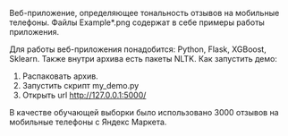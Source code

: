 Веб-приложение, определяющее тональность отзывов на мобильные телефоны.
Файлы Example*.png содержат в себе примеры работы приложения.

Для работы веб-приложения понадобится: Python, Flask, XGBoost, Sklearn. Также внутри архива есть пакеты NLTK.
Как запустить демо:
1. Распаковать архив.
2. Запустить скрипт my_demo.py
3. Открыть url http://127.0.0.1:5000/

В качестве обучающей выборки было использовано 3000 отзывов на мобильные телефоны с Яндекс Маркета. 
